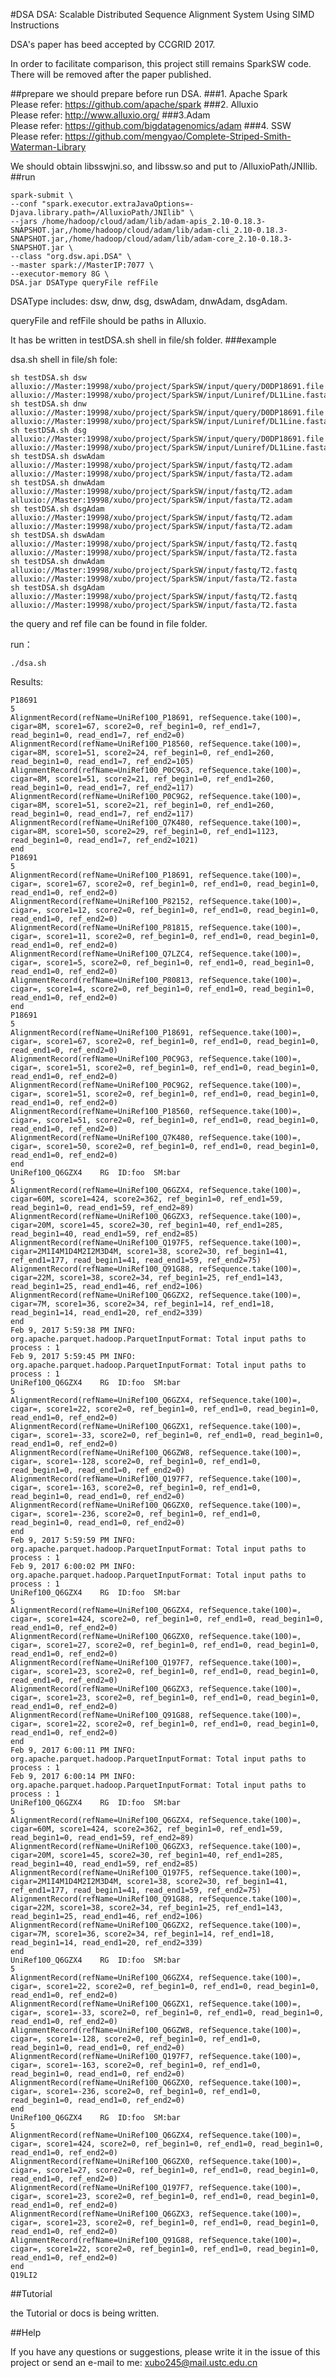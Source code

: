 
#DSA
DSA: Scalable Distributed Sequence Alignment System Using SIMD Instructions

DSA's paper has beed accepted by CCGRID 2017.

In order to facilitate comparison, this project still remains SparkSW code. There will be removed after the paper published.

##prepare
we should prepare before run DSA.
###1. Apache Spark   
Please refer: https://github.com/apache/spark
###2. Alluxio   
Please refer: http://www.alluxio.org/
###3.Adam   
Please refer: https://github.com/bigdatagenomics/adam
###4. SSW   
Please refer: https://github.com/mengyao/Complete-Striped-Smith-Waterman-Library

We should obtain libsswjni.so, and libssw.so and put to /AlluxioPath/JNIlib.
##run 

    spark-submit \
    --conf "spark.executor.extraJavaOptions=-Djava.library.path=/AlluxioPath/JNIlib" \
    --jars /home/hadoop/cloud/adam/lib/adam-apis_2.10-0.18.3-SNAPSHOT.jar,/home/hadoop/cloud/adam/lib/adam-cli_2.10-0.18.3-SNAPSHOT.jar,/home/hadoop/cloud/adam/lib/adam-core_2.10-0.18.3-SNAPSHOT.jar \
    --class "org.dsw.api.DSA" \
    --master spark://MasterIP:7077 \
    --executor-memory 8G \
    DSA.jar DSAType queryFile refFile
 
 DSAType includes: dsw, dnw, dsg, dswAdam,  dnwAdam, dsgAdam.

  queryFile and refFile should be paths in Alluxio.

It has be written in testDSA.sh shell in file/sh folder.
###example

dsa.sh shell in file/sh fole: 

	sh testDSA.sh dsw  alluxio://Master:19998/xubo/project/SparkSW/input/query/D0DP18691.file alluxio://Master:19998/xubo/project/SparkSW/input/Luniref/DL1Line.fasta
	sh testDSA.sh dnw  alluxio://Master:19998/xubo/project/SparkSW/input/query/D0DP18691.file alluxio://Master:19998/xubo/project/SparkSW/input/Luniref/DL1Line.fasta
	sh testDSA.sh dsg  alluxio://Master:19998/xubo/project/SparkSW/input/query/D0DP18691.file alluxio://Master:19998/xubo/project/SparkSW/input/Luniref/DL1Line.fasta
	sh testDSA.sh dswAdam alluxio://Master:19998/xubo/project/SparkSW/input/fastq/T2.adam alluxio://Master:19998/xubo/project/SparkSW/input/fasta/T2.adam
	sh testDSA.sh dnwAdam alluxio://Master:19998/xubo/project/SparkSW/input/fastq/T2.adam alluxio://Master:19998/xubo/project/SparkSW/input/fasta/T2.adam
	sh testDSA.sh dsgAdam alluxio://Master:19998/xubo/project/SparkSW/input/fastq/T2.adam alluxio://Master:19998/xubo/project/SparkSW/input/fasta/T2.adam
	sh testDSA.sh dswAdam alluxio://Master:19998/xubo/project/SparkSW/input/fastq/T2.fastq alluxio://Master:19998/xubo/project/SparkSW/input/fasta/T2.fasta
	sh testDSA.sh dnwAdam alluxio://Master:19998/xubo/project/SparkSW/input/fastq/T2.fastq alluxio://Master:19998/xubo/project/SparkSW/input/fasta/T2.fasta
	sh testDSA.sh dsgAdam alluxio://Master:19998/xubo/project/SparkSW/input/fastq/T2.fastq alluxio://Master:19998/xubo/project/SparkSW/input/fasta/T2.fasta


the query and ref file can be found in file folder.


run：

	./dsa.sh

Results:

	P18691                                                                          
	5
	AlignmentRecord(refName=UniRef100_P18691, refSequence.take(100)=, cigar=8M, score1=67, score2=0, ref_begin1=0, ref_end1=7, read_begin1=0, read_end1=7, ref_end2=0)
	AlignmentRecord(refName=UniRef100_P18560, refSequence.take(100)=, cigar=8M, score1=51, score2=24, ref_begin1=0, ref_end1=260, read_begin1=0, read_end1=7, ref_end2=105)
	AlignmentRecord(refName=UniRef100_P0C9G3, refSequence.take(100)=, cigar=8M, score1=51, score2=21, ref_begin1=0, ref_end1=260, read_begin1=0, read_end1=7, ref_end2=117)
	AlignmentRecord(refName=UniRef100_P0C9G2, refSequence.take(100)=, cigar=8M, score1=51, score2=21, ref_begin1=0, ref_end1=260, read_begin1=0, read_end1=7, ref_end2=117)
	AlignmentRecord(refName=UniRef100_Q7K480, refSequence.take(100)=, cigar=8M, score1=50, score2=29, ref_begin1=0, ref_end1=1123, read_begin1=0, read_end1=7, ref_end2=1021)
	end
	P18691                                                                          
	5
	AlignmentRecord(refName=UniRef100_P18691, refSequence.take(100)=, cigar=, score1=67, score2=0, ref_begin1=0, ref_end1=0, read_begin1=0, read_end1=0, ref_end2=0)
	AlignmentRecord(refName=UniRef100_P82152, refSequence.take(100)=, cigar=, score1=12, score2=0, ref_begin1=0, ref_end1=0, read_begin1=0, read_end1=0, ref_end2=0)
	AlignmentRecord(refName=UniRef100_P81815, refSequence.take(100)=, cigar=, score1=11, score2=0, ref_begin1=0, ref_end1=0, read_begin1=0, read_end1=0, ref_end2=0)
	AlignmentRecord(refName=UniRef100_Q7LZC4, refSequence.take(100)=, cigar=, score1=5, score2=0, ref_begin1=0, ref_end1=0, read_begin1=0, read_end1=0, ref_end2=0)
	AlignmentRecord(refName=UniRef100_P80813, refSequence.take(100)=, cigar=, score1=4, score2=0, ref_begin1=0, ref_end1=0, read_begin1=0, read_end1=0, ref_end2=0)
	end
	P18691                                                                          
	5
	AlignmentRecord(refName=UniRef100_P18691, refSequence.take(100)=, cigar=, score1=67, score2=0, ref_begin1=0, ref_end1=0, read_begin1=0, read_end1=0, ref_end2=0)
	AlignmentRecord(refName=UniRef100_P0C9G3, refSequence.take(100)=, cigar=, score1=51, score2=0, ref_begin1=0, ref_end1=0, read_begin1=0, read_end1=0, ref_end2=0)
	AlignmentRecord(refName=UniRef100_P0C9G2, refSequence.take(100)=, cigar=, score1=51, score2=0, ref_begin1=0, ref_end1=0, read_begin1=0, read_end1=0, ref_end2=0)
	AlignmentRecord(refName=UniRef100_P18560, refSequence.take(100)=, cigar=, score1=51, score2=0, ref_begin1=0, ref_end1=0, read_begin1=0, read_end1=0, ref_end2=0)
	AlignmentRecord(refName=UniRef100_Q7K480, refSequence.take(100)=, cigar=, score1=50, score2=0, ref_begin1=0, ref_end1=0, read_begin1=0, read_end1=0, ref_end2=0)
	end
	UniRef100_Q6GZX4	RG	ID:foo	SM:bar
	5
	AlignmentRecord(refName=UniRef100_Q6GZX4, refSequence.take(100)=, cigar=60M, score1=424, score2=362, ref_begin1=0, ref_end1=59, read_begin1=0, read_end1=59, ref_end2=89)
	AlignmentRecord(refName=UniRef100_Q6GZX3, refSequence.take(100)=, cigar=20M, score1=45, score2=30, ref_begin1=40, ref_end1=285, read_begin1=40, read_end1=59, ref_end2=85)
	AlignmentRecord(refName=UniRef100_Q197F5, refSequence.take(100)=, cigar=2M1I4M1D4M2I2M3D4M, score1=38, score2=30, ref_begin1=41, ref_end1=177, read_begin1=41, read_end1=59, ref_end2=75)
	AlignmentRecord(refName=UniRef100_Q91G88, refSequence.take(100)=, cigar=22M, score1=38, score2=34, ref_begin1=25, ref_end1=143, read_begin1=25, read_end1=46, ref_end2=106)
	AlignmentRecord(refName=UniRef100_Q6GZX2, refSequence.take(100)=, cigar=7M, score1=36, score2=34, ref_begin1=14, ref_end1=18, read_begin1=14, read_end1=20, ref_end2=339)
	end
	Feb 9, 2017 5:59:38 PM INFO: org.apache.parquet.hadoop.ParquetInputFormat: Total input paths to process : 1
	Feb 9, 2017 5:59:45 PM INFO: org.apache.parquet.hadoop.ParquetInputFormat: Total input paths to process : 1
	UniRef100_Q6GZX4	RG	ID:foo	SM:bar
	5
	AlignmentRecord(refName=UniRef100_Q6GZX4, refSequence.take(100)=, cigar=, score1=22, score2=0, ref_begin1=0, ref_end1=0, read_begin1=0, read_end1=0, ref_end2=0)
	AlignmentRecord(refName=UniRef100_Q6GZX1, refSequence.take(100)=, cigar=, score1=-33, score2=0, ref_begin1=0, ref_end1=0, read_begin1=0, read_end1=0, ref_end2=0)
	AlignmentRecord(refName=UniRef100_Q6GZW8, refSequence.take(100)=, cigar=, score1=-128, score2=0, ref_begin1=0, ref_end1=0, read_begin1=0, read_end1=0, ref_end2=0)
	AlignmentRecord(refName=UniRef100_Q197F7, refSequence.take(100)=, cigar=, score1=-163, score2=0, ref_begin1=0, ref_end1=0, read_begin1=0, read_end1=0, ref_end2=0)
	AlignmentRecord(refName=UniRef100_Q6GZX0, refSequence.take(100)=, cigar=, score1=-236, score2=0, ref_begin1=0, ref_end1=0, read_begin1=0, read_end1=0, ref_end2=0)
	end
	Feb 9, 2017 5:59:59 PM INFO: org.apache.parquet.hadoop.ParquetInputFormat: Total input paths to process : 1
	Feb 9, 2017 6:00:02 PM INFO: org.apache.parquet.hadoop.ParquetInputFormat: Total input paths to process : 1
	UniRef100_Q6GZX4	RG	ID:foo	SM:bar
	5
	AlignmentRecord(refName=UniRef100_Q6GZX4, refSequence.take(100)=, cigar=, score1=424, score2=0, ref_begin1=0, ref_end1=0, read_begin1=0, read_end1=0, ref_end2=0)
	AlignmentRecord(refName=UniRef100_Q6GZX0, refSequence.take(100)=, cigar=, score1=27, score2=0, ref_begin1=0, ref_end1=0, read_begin1=0, read_end1=0, ref_end2=0)
	AlignmentRecord(refName=UniRef100_Q197F7, refSequence.take(100)=, cigar=, score1=23, score2=0, ref_begin1=0, ref_end1=0, read_begin1=0, read_end1=0, ref_end2=0)
	AlignmentRecord(refName=UniRef100_Q6GZX3, refSequence.take(100)=, cigar=, score1=23, score2=0, ref_begin1=0, ref_end1=0, read_begin1=0, read_end1=0, ref_end2=0)
	AlignmentRecord(refName=UniRef100_Q91G88, refSequence.take(100)=, cigar=, score1=22, score2=0, ref_begin1=0, ref_end1=0, read_begin1=0, read_end1=0, ref_end2=0)
	end
	Feb 9, 2017 6:00:11 PM INFO: org.apache.parquet.hadoop.ParquetInputFormat: Total input paths to process : 1
	Feb 9, 2017 6:00:14 PM INFO: org.apache.parquet.hadoop.ParquetInputFormat: Total input paths to process : 1
	UniRef100_Q6GZX4	RG	ID:foo	SM:bar
	5
	AlignmentRecord(refName=UniRef100_Q6GZX4, refSequence.take(100)=, cigar=60M, score1=424, score2=362, ref_begin1=0, ref_end1=59, read_begin1=0, read_end1=59, ref_end2=89)
	AlignmentRecord(refName=UniRef100_Q6GZX3, refSequence.take(100)=, cigar=20M, score1=45, score2=30, ref_begin1=40, ref_end1=285, read_begin1=40, read_end1=59, ref_end2=85)
	AlignmentRecord(refName=UniRef100_Q197F5, refSequence.take(100)=, cigar=2M1I4M1D4M2I2M3D4M, score1=38, score2=30, ref_begin1=41, ref_end1=177, read_begin1=41, read_end1=59, ref_end2=75)
	AlignmentRecord(refName=UniRef100_Q91G88, refSequence.take(100)=, cigar=22M, score1=38, score2=34, ref_begin1=25, ref_end1=143, read_begin1=25, read_end1=46, ref_end2=106)
	AlignmentRecord(refName=UniRef100_Q6GZX2, refSequence.take(100)=, cigar=7M, score1=36, score2=34, ref_begin1=14, ref_end1=18, read_begin1=14, read_end1=20, ref_end2=339)
	end
	UniRef100_Q6GZX4	RG	ID:foo	SM:bar
	5
	AlignmentRecord(refName=UniRef100_Q6GZX4, refSequence.take(100)=, cigar=, score1=22, score2=0, ref_begin1=0, ref_end1=0, read_begin1=0, read_end1=0, ref_end2=0)
	AlignmentRecord(refName=UniRef100_Q6GZX1, refSequence.take(100)=, cigar=, score1=-33, score2=0, ref_begin1=0, ref_end1=0, read_begin1=0, read_end1=0, ref_end2=0)
	AlignmentRecord(refName=UniRef100_Q6GZW8, refSequence.take(100)=, cigar=, score1=-128, score2=0, ref_begin1=0, ref_end1=0, read_begin1=0, read_end1=0, ref_end2=0)
	AlignmentRecord(refName=UniRef100_Q197F7, refSequence.take(100)=, cigar=, score1=-163, score2=0, ref_begin1=0, ref_end1=0, read_begin1=0, read_end1=0, ref_end2=0)
	AlignmentRecord(refName=UniRef100_Q6GZX0, refSequence.take(100)=, cigar=, score1=-236, score2=0, ref_begin1=0, ref_end1=0, read_begin1=0, read_end1=0, ref_end2=0)
	end
	UniRef100_Q6GZX4	RG	ID:foo	SM:bar
	5
	AlignmentRecord(refName=UniRef100_Q6GZX4, refSequence.take(100)=, cigar=, score1=424, score2=0, ref_begin1=0, ref_end1=0, read_begin1=0, read_end1=0, ref_end2=0)
	AlignmentRecord(refName=UniRef100_Q6GZX0, refSequence.take(100)=, cigar=, score1=27, score2=0, ref_begin1=0, ref_end1=0, read_begin1=0, read_end1=0, ref_end2=0)
	AlignmentRecord(refName=UniRef100_Q197F7, refSequence.take(100)=, cigar=, score1=23, score2=0, ref_begin1=0, ref_end1=0, read_begin1=0, read_end1=0, ref_end2=0)
	AlignmentRecord(refName=UniRef100_Q6GZX3, refSequence.take(100)=, cigar=, score1=23, score2=0, ref_begin1=0, ref_end1=0, read_begin1=0, read_end1=0, ref_end2=0)
	AlignmentRecord(refName=UniRef100_Q91G88, refSequence.take(100)=, cigar=, score1=22, score2=0, ref_begin1=0, ref_end1=0, read_begin1=0, read_end1=0, ref_end2=0)
	end
	Q19LI2                                                                          

##Tutorial

the Tutorial or docs is being written.

##Help

If you have any questions or suggestions, please write it in the issue of this project or send an e-mail to me: xubo245@mail.ustc.edu.cn
